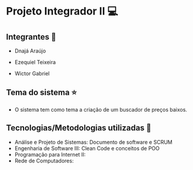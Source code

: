 # Projeto Integrador II :computer:
## Integrantes :boy:

- Dnajá Araújo

 - Ezequiel Teixeira
 - Wictor Gabriel

## Tema do sistema :star:
- O sistema tem como tema a criação de um buscador de preços baixos.

## Tecnologias/Metodologias utilizadas :pencil:
 - Análise e Projeto de Sistemas: Documento de software e SCRUM
 - Engenharia de Software III: Clean Code e conceitos de POO
 - Programação para Internet II: 
 - Rede de Computadores: 